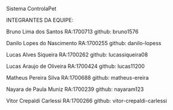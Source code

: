 

Sistema ControlaPet

INTEGRANTES DA EQUIPE:

Bruno Lima dos Santos       RA:1700713		github: bruno1576 

Danilo Lopes do Nascimento  RA:1700255		github: danilo-lopess 

Lucas Alves Siqueira        RA:1700262		github: lucassiqueira08

Lucas Araujo de Oliveira    RA:1700424		github: lucas11200

Matheus Pereira Silva       RA:1700688		github: matheus-ereira 

Nayara de Paula Muniz		RA:1700239 		github: nayaram123

Vitor Crepaldi Carlessi     RA:1700266		github: vitor-crepaldi-carlessi 
